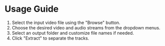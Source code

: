 # Usage Guide
1. Select the input video file using the "Browse" button.
2. Choose the desired video and audio streams from the dropdown menus.
3. Select an output folder and customize file names if needed.
4. Click "Extract" to separate the tracks.

